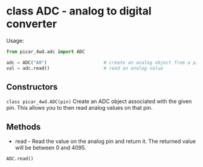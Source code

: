 # class ADC - analog to digital converter

Usage:
```python
from picar_4wd.adc import ADC

adc = ADC("A0")                     # create an analog object from a pin
val = adc.read()                    # read an analog value
```
## Constructors
```class picar_4wd.ADC(pin)```
Create an ADC object associated with the given pin. This allows you to then read analog values on that pin.

## Methods
- read - Read the value on the analog pin and return it. The returned value will be between 0 and 4095.
```python
ADC.read()
```